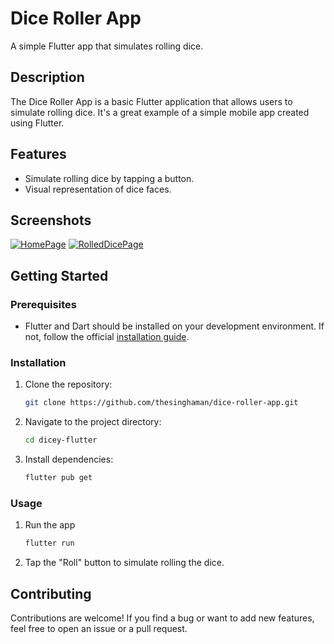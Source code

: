 # Dice Roller App

A simple Flutter app that simulates rolling dice.

## Description

The Dice Roller App is a basic Flutter application that allows users to simulate rolling dice. It's a great example of a simple mobile app created using Flutter.

## Features

- Simulate rolling dice by tapping a button.
- Visual representation of dice faces.

## Screenshots

[![HomePage](https://i.postimg.cc/nr5fSMGH/HomePage.jpg)](https://postimg.cc/m1QntLnq)
[![RolledDicePage](https://i.postimg.cc/0QB4PFMn/Rolled-Dice-Page.jpg)](https://postimg.cc/Pp1yM6Mv)

## Getting Started

### Prerequisites

- Flutter and Dart should be installed on your development environment. If not, follow the official [installation guide](https://flutter.dev/docs/get-started/install).

### Installation

1. Clone the repository:
   ```bash
   git clone https://github.com/thesinghaman/dice-roller-app.git

3. Navigate to the project directory:
   ```bash
   cd dicey-flutter

5. Install dependencies:
   ```bash
   flutter pub get

### Usage

1. Run the app
   ```bash
   flutter run

2. Tap the "Roll" button to simulate rolling the dice.

## Contributing

Contributions are welcome! If you find a bug or want to add new features, feel free to open an issue or a pull request.
